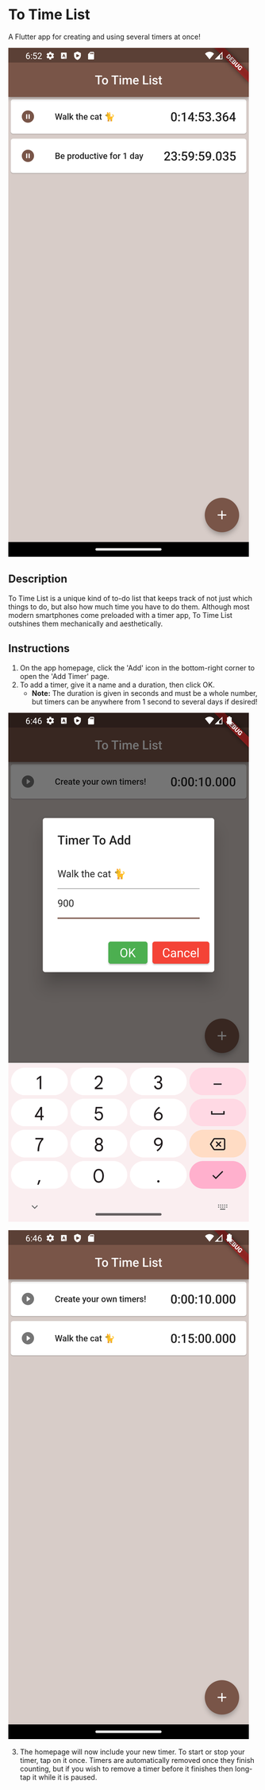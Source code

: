 # To Time List

A Flutter app for creating and using several timers at once!

![example_image](images/multiple_timers_running.png)

## Description

To Time List is a unique kind of to-do list that keeps track of not just which things to do, but also how much time you have to do them. Although most modern smartphones come preloaded with a timer app, To Time List outshines them mechanically and aesthetically.

## Instructions

1. On the app homepage, click the 'Add' icon in the bottom-right corner to open the 'Add Timer' page.
2. To add a timer, give it a name and a duration, then click OK.
    - **Note:** The duration is given in seconds and must be a whole number, but timers can be anywhere from 1 second to several days if desired!

![adding_timers](images/adding_timers.png)

![multiple_timers](images/multiple_timers.png)

3. The homepage will now include your new timer. To start or stop your timer, tap on it once. Timers are automatically removed once they finish counting, but if you wish to remove a timer before it finishes then long-tap it while it is paused.